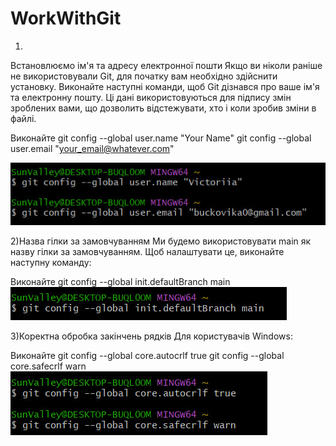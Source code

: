 # WorkWithGit
1)
Встановлюємо ім'я та адресу електронної пошти
Якщо ви ніколи раніше не використовували Git, для початку вам необхідно здійснити установку. Виконайте наступні команди, щоб Git дізнався про ваше ім'я та електронну пошту. Ці дані використовуються для підпису змін зроблених вами, що дозволить відстежувати, хто і коли зробив зміни в файлі.

Виконайте
git config --global user.name "Your Name"
git config --global user.email "your_email@whatever.com"

![1](1.1.jpg)

2)Назва гілки за замовчуванням
Ми будемо використовувати main як назву гілки за замовчуванням. Щоб налаштувати це, виконайте наступну команду:

Виконайте
git config --global init.defaultBranch main
![2](1.2.jpg)

3)Коректна обробка закінчень рядків
Для користувачів Windows:

Виконайте
git config --global core.autocrlf true
git config --global core.safecrlf warn
![3](1.3.jpg)
